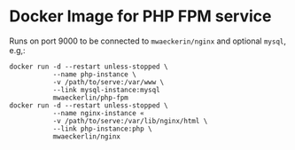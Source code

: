 Docker Image for PHP FPM service
================================

Runs on port 9000 to be connected to `mwaeckerin/nginx` and optional `mysql`, e.g,:

```
docker run -d --restart unless-stopped \
           --name php-instance \
           -v /path/to/serve:/var/www \
           --link mysql-instance:mysql
           mwaeckerlin/php-fpm
docker run -d --restart unless-stopped \
           --name nginx-instance «
           -v /path/to/serve:/var/lib/nginx/html \
           --link php-instance:php \
           mwaeckerlin/nginx
```